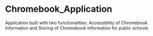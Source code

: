 # Chromebook_Application
Application built with two functionalities: Accessibility of Chromebook Information and Storing of Chromebook Information for public schools
